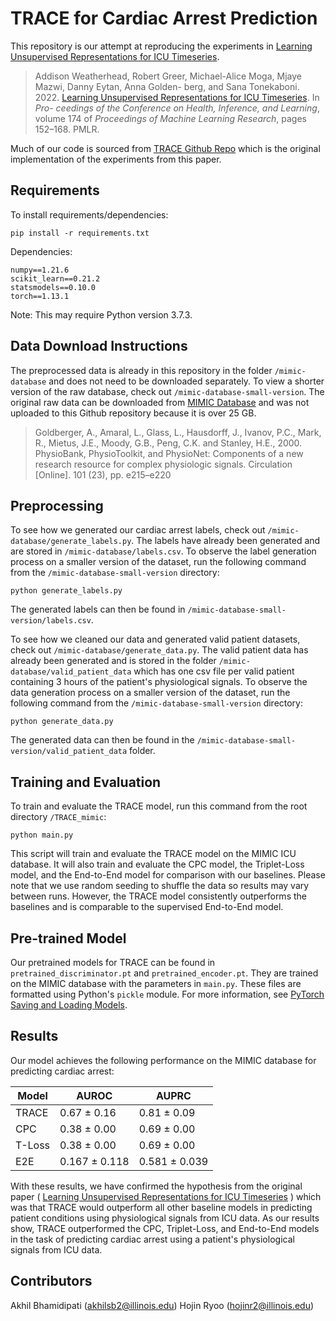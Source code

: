 # TRACE for Cardiac Arrest Prediction 

This repository is our attempt at reproducing the experiments in [Learning Unsupervised Representations for ICU Timeseries](https://proceedings.mlr.press/v174/weatherhead22a/weatherhead22a.pdf).


>Addison Weatherhead, Robert Greer, Michael-Alice
    Moga, Mjaye Mazwi, Danny Eytan, Anna Golden-
    berg, and Sana Tonekaboni. 2022. [Learning Unsupervised Representations for ICU Timeseries](https://proceedings.mlr.press/v174/weatherhead22a/weatherhead22a.pdf). In *Pro-
    ceedings of the Conference on Health, Inference, and
    Learning*, volume 174 of *Proceedings of Machine
    Learning Research*, pages 152–168. PMLR.


Much of our code is sourced from [TRACE Github Repo](https://github.com/Addison-Weatherhead/TRACE) which is the original implementation of the experiments from this paper.

## Requirements

To install requirements/dependencies:

```setup
pip install -r requirements.txt
```

Dependencies: 
```
numpy==1.21.6
scikit_learn==0.21.2
statsmodels==0.10.0
torch==1.13.1
```

Note: This may require Python version 3.7.3.

## Data Download Instructions

The preprocessed data is already in this repository in the folder `/mimic-database` and does not need to be downloaded separately. To view a shorter version of the raw database, check out `/mimic-database-small-version`. The original raw data can be downloaded from [MIMIC Database](https://github.com/Addison-Weatherhead/TRACE) and was not uploaded to this Github repository because it is over 25 GB.

> Goldberger, A., Amaral, L., Glass, L., Hausdorff, J., Ivanov, P.C., Mark, R., Mietus, J.E., Moody, G.B., Peng, C.K. and Stanley, H.E., 2000. PhysioBank, PhysioToolkit, and PhysioNet: Components of a new research resource for complex physiologic signals. Circulation [Online]. 101 (23), pp. e215–e220

## Preprocessing

To see how we generated our cardiac arrest labels, check out `/mimic-database/generate_labels.py`. The labels have already been generated and are stored in `/mimic-database/labels.csv`. To observe the label generation process on a smaller version of the dataset, run the following command from the `/mimic-database-small-version` directory:
```
python generate_labels.py
```
The generated labels can then be found in `/mimic-database-small-version/labels.csv`.

To see how we cleaned our data and generated valid patient datasets, check out `/mimic-database/generate_data.py`. The valid patient data has already been generated and is stored in the folder `/mimic-database/valid_patient_data` which has one csv file per valid patient containing 3 hours of the patient's physiological signals. To observe the data generation process on a smaller version of the dataset, run the following command from the `/mimic-database-small-version` directory:
```
python generate_data.py
```
The generated data can then be found in the `/mimic-database-small-version/valid_patient_data` folder.

## Training and Evaluation

To train and evaluate the TRACE model, run this command from the root directory `/TRACE_mimic`:
```
python main.py
```

This script will train and evaluate the TRACE model on the MIMIC ICU database. It will also train and evaluate the CPC model, the Triplet-Loss model, and the End-to-End model for comparison with our baselines. Please note that we use random seeding to shuffle the data so results may vary between runs. However, the TRACE model consistently outperforms the baselines and is comparable to the supervised End-to-End model.

## Pre-trained Model

Our pretrained models for TRACE can be found in `pretrained_discriminator.pt` and `pretrained_encoder.pt`. They are trained on the MIMIC database with the parameters in `main.py`. These files are formatted using Python's `pickle` module. For more information, see [PyTorch Saving and Loading Models](https://pytorch.org/tutorials/beginner/saving_loading_models.html).

## Results

Our model achieves the following performance on the MIMIC database for predicting cardiac arrest:


| Model              | AUROC           | AUPRC          |
| ------------------ |---------------- | -------------- |
| TRACE              |  0.67 ± 0.16    |  0.81 ± 0.09   |
| CPC                |  0.38 ± 0.00    |  0.69 ± 0.00   |
| T-Loss             |  0.38 ± 0.00    |  0.69 ± 0.00   | 
| E2E                | 0.167 ± 0.118   |  0.581 ± 0.039 |

With these results, we have confirmed the hypothesis from the original paper ( [Learning Unsupervised Representations for ICU Timeseries](https://proceedings.mlr.press/v174/weatherhead22a/weatherhead22a.pdf) ) which was that TRACE would outperform all other baseline models in predicting patient conditions using physiological signals from ICU data. As our results show, TRACE outperformed the CPC, Triplet-Loss, and End-to-End models in the task of predicting cardiac arrest using a patient's physiological signals from ICU data.

## Contributors

Akhil Bhamidipati (akhilsb2@illinois.edu)
Hojin Ryoo (hojinr2@illinois.edu)